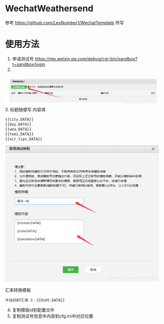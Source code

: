 # WechatWeathersend
 参考 https://github.com/LeoNumber1/WechatTemplate 所写
# 使用方法
1. 申请测试号 https://mp.weixin.qq.com/debug/cgi-bin/sandbox?t=sandbox/login
2. 
![申请模板](./Photo/2.png)
3. 标题随便写 内容填
```
{{city.DATA}} 
{{day.DATA}} 
{{wea.DATA}} 
{{tem1.DATA}} 
{{air_tips.DATA}}
```
![申请模板](./Photo/3.png)

汇率转换模板
```
今日USDT汇率 1：{{Usdt.DATA}}
```
4. 复制模板id到配置文件
5. 复制测试号信息中内容到cfg.ini中对应位置
